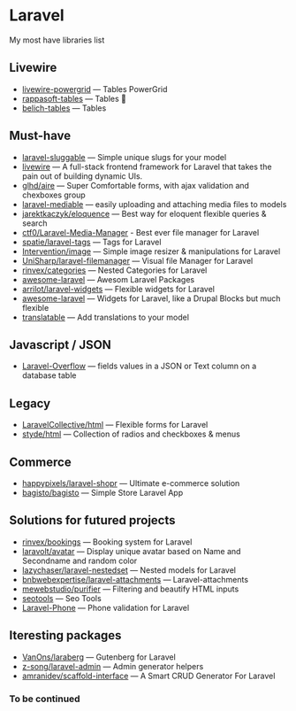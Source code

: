 # Laravel
My most have libraries list

## Livewire

* [livewire-powergrid](https://github.com/Power-Components/livewire-powergrid) — Tables PowerGrid
* [rappasoft-tables](https://github.com/rappasoft/laravel-livewire-tables) — Tables 🌱
* [belich-tables](https://github.com/daguilarm/belich-tables) — Tables

## Must-have 

* [laravel-sluggable](https://github.com/spatie/laravel-sluggable) — Simple unique slugs for your model
* [livewire](https://github.com/livewire/livewire) — A full-stack frontend framework for Laravel that takes the pain out of building dynamic UIs.
* [glhd/aire](https://github.com/glhd/aire) — Super Comfortable forms, with ajax validation and chexboxes group
* [laravel-mediable](https://github.com/plank/laravel-mediable) — easily uploading and attaching media files to models
* [jarektkaczyk/eloquence](https://github.com/jarektkaczyk/eloquence/wiki/Mappable) — Best way for eloquent flexible queries & search
* [ctf0/Laravel-Media-Manager](https://github.com/ctf0/Laravel-Media-Manager) - Best ever file manager for Laravel
* [spatie/laravel-tags](https://github.com/spatie/laravel-tags) — Tags for Laravel
* [Intervention/image](https://github.com/Intervention/image) — Simple image resizer & manipulations for Laravel
* [UniSharp/laravel-filemanager](https://github.com/UniSharp/laravel-filemanager) — Visual file Manager for Laravel
* [rinvex/categories](https://github.com/rinvex/categories) — Nested Categories for Laravel
* [awesome-laravel](https://github.com/chiraggude/awesome-laravel) — Awesom Laravel Packages
* [arrilot/laravel-widgets](https://github.com/arrilot/laravel-widgets) — Flexible widgets for Laravel
* [awesome-laravel](https://github.com/arrilot/laravel-widgets) — Widgets for Laravel, like a Drupal Blocks but much flexible
* [translatable](https://github.com/Astrotomic/laravel-translatable) — Add translations to your model

## Javascript / JSON

* [Laravel-Overflow](https://github.com/CraftLogan/Laravel-Overflow) — fields values in a JSON or Text column on a database table

## Legacy
* [LaravelCollective/html](https://github.com/LaravelCollective/html) — Flexible forms for Laravel
* [styde/html](https://github.com/StydeNet/html) — Collection of radios and checkboxes & menus

## Commerce

* [happypixels/laravel-shopr](https://github.com/happypixels/laravel-shopr) — Ultimate e-commerce solution
* [bagisto/bagisto](https://github.com/bagisto/bagisto) — Simple Store Laravel App

## Solutions for futured projects

* [rinvex/bookings](https://github.com/rinvex/bookings) — Booking system for Laravel
* [laravolt/avatar](https://github.com/laravolt/avatar) — Display unique avatar based on Name and Secondname and random color
* [lazychaser/laravel-nestedset](https://github.com/lazychaser/laravel-nestedset) — Nested models for Laravel
* [bnbwebexpertise/laravel-attachments](https://github.com/bnbwebexpertise/laravel-attachments)  — Laravel-attachments
* [mewebstudio/purifier](https://github.com/mewebstudio/purifier) — Filtering and beautify HTML inputs
* [seotools](https://github.com/artesaos/seotools) — Seo Tools
* [Laravel-Phone](https://github.com/Propaganistas/Laravel-Phone) — Phone validation for Laravel

## Iteresting packages

* [VanOns/laraberg](https://github.com/VanOns/laraberg) — Gutenberg for Laravel
* [z-song/laravel-admin](https://github.com/z-song/laravel-admin) — Admin generator helpers
* [amranidev/scaffold-interface](https://github.com/amranidev/scaffold-interface) — A Smart CRUD Generator For Laravel

### To be continued
